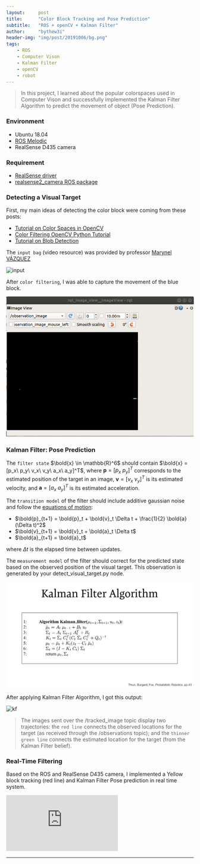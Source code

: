 ```yaml
---
layout:     post
title:      "Color Block Tracking and Pose Prediction"
subtitle:   "ROS + openCV + Kalman Filter"
author:     "bythew3i"
header-img: "img/post/20191006/bg.png"
tags:
    - ROS
    - Computer Vison
    - Kalman Filter
    - openCV
    - robot
---
```


> In this project, I learned about the popular colorspaces used in Computer Vison and successfully implemented the Kalman Filter Algorithm to predict the movement of object (Pose Prediction).

### Environment
- Ubuntu 18.04
- [ROS Melodic](http://wiki.ros.org/melodic/Installation/Ubuntu)
- RealSense D435 camera

### Requirement
- [RealSense driver](https://github.com/IntelRealSense/librealsense/blob/master/doc/distribution_linux.md)
- [realsense2_camera ROS package](https://github.com/IntelRealSense/realsense-ros)


### Detecting a Visual Target
First, my main ideas of detecting the color block were coming from these posts:
- [Tutorial on Color Spaces in OpenCV](https://www.learnopencv.com/color-spaces-in-opencv-cpp-python/)
- [Color Filtering OpenCV Python Tutorial](https://pythonprogramming.net/color-filter-python-opencv-tutorial/)
- [Tutorial on Blob Detection](https://www.learnopencv.com/blob-detection-using-opencv-python-c/)

The `input bag` (video resource) was provided by professor [Marynel VÁZQUEZ](http://www.marynel.net/)

![input](/img/post/20191006/in.gif)

After `color filtering`, I was able to capture the movement of the blue block.

![cl](/img/post/20191006/cl.gif)




### Kalman Filter: Pose Prediction

The `filter state` $`\bold{x} \in \mathbb{R}^6`$ should contain $`\bold{x} = [p_x\ p_y\ v_x\ v_y\ a_x\ a_y]^T`$, where $`\mathbf{p} = [p_x\ p_y]^T`$ corresponds to the estimated position of the target in an image, $`\mathbf{v} = [v_x\ v_y]^T`$ is its estimated velocity, and $`\mathbf{a} = [a_x\ a_y]^T`$ is its estimated acceleration.

The `transition model` of the filter should include additive gaussian noise and  follow the [equations of motion](https://en.wikipedia.org/wiki/Equations_of_motion):

- $`\bold{p}_{t+1} = \bold{p}_t + \bold{v}_t \Delta t + \frac{1}{2} \bold{a} (\Delta t)^2`$
- $`\bold{v}_{t+1} = \bold{v}_t + \bold{a}_t \Delta t`$
- $`\bold{a}_{t+1} = \bold{a}_t`$

where $`\Delta t`$ is the elapsed time between updates.

The `measurement model` of the filter should correct for the predicted state based on the observed position of the visual target. This observation is generated by your detect_visual_target.py
node.

<img src="/img/post/20191006/KFA.jpeg">

After applying Kalman Filter Algorithm, I got this output:

![kf](/img/post/20191006/kf.gif)

> The images sent over the /tracked_image topic display two trajectories: the `red line` connects the observed locations for the target (as received through the /observations topic); and the `thinner green line` connects the estimated location for the target (from the Kalman Filter belief).


### Real-Time Filtering
Based on the ROS and RealSense D435 camera, I implemented a Yellow block tracking (red line) and Kalman Filter Pose prediction in real time system.

<iframe src="https://www.youtube.com/embed/qhstN7fMYwk" frameborder="0" allow="accelerometer; autoplay; encrypted-media; gyroscope; picture-in-picture" allowfullscreen></iframe>

---
